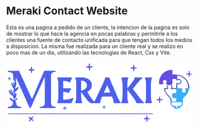 # Meraki Contact Website

Esta es una pagina a pedido de un cliente, la intencion de la pagina es solo de mostrar lo que hace la agencia en pocas palabras y permitirle a los clientes una fuente de contacto unificada para que tengan todos los medios a disposicion. La misma fue realizada para un cliente real y se realizo en poco mas de un dia, utilizando las tecnologias de React, Css y Vite.

![](https://github.com/Remojs/Meraki-publicidad/blob/master/src/img/logocompleto.png?raw=true)
